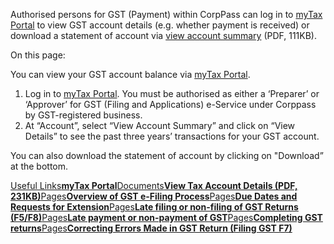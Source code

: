 Authorised persons for GST (Payment) within CorpPass can log in to [myTax Portal](https://mytax.iras.gov.sg/ "myTax Portal") to view GST account details (e.g.
whether payment is received) or download a statement of account via [view account summary](https://www.iras.gov.sg/media/docs/default-source/uploadedfiles/pdf/user-guide-view-account-summary_sept2017.pdf?sfvrsn=49dd3b21_5) (PDF,
111KB).

On this page:

You can view your GST account balance via [myTax Portal](https://mytax.iras.gov.sg/ "myTax Portal").

1. Log in to [myTax Portal](https://mytax.iras.gov.sg/ "myTax Portal"). You must be authorised as either a ‘Preparer’ or ‘Approver’ for GST (Filing and Applications) e-Service under Corppass by GST-registered business.
2. At “Account”, select “View Account Summary” and click on “View Details” to see the past three years’ transactions for your GST account.

You can also download the statement of account by clicking on "Download” at the bottom.

[Useful Links**myTax Portal**](http://mytax.iras.gov.sg/)[Documents**View Tax Account Details (PDF, 231KB)**](https://www.iras.gov.sg/media/docs/default-source/uploadedfiles/pdf/view-tax-ac-details.pdf?sfvrsn=bb02217b_4)[Pages**Overview of GST e-Filing Process**](https://www.iras.gov.sg/taxes/goods-services-tax-(gst)/filing-gst/overview-of-gst-e-filing-process)[Pages**Due Dates and Requests for Extension**](https://www.iras.gov.sg/taxes/goods-services-tax-(gst)/filing-gst/due-dates-and-requests-for-extension)[Pages**Late filing or non-filing of GST Returns (F5/F8)**](https://www.iras.gov.sg/taxes/goods-services-tax-(gst)/filing-gst/late-filing-or-non-filing-of-GST-returns-f5-f8)[Pages**Late payment or non-payment of GST**](https://www.iras.gov.sg/taxes/goods-services-tax-(gst)/gst-payments-refunds/late-payment-or-non-payment-of-gst)[Pages**Completing GST returns**](https://www.iras.gov.sg/taxes/goods-services-tax-(gst)/filing-gst/completing-gst-returns)[Pages**Correcting Errors Made in GST Return (Filing GST F7)**](https://www.iras.gov.sg/taxes/goods-services-tax-(gst)/filing-gst/correcting-errors-made-in-gst-return-(filing-gst-f7))